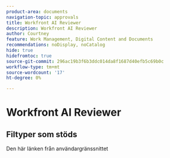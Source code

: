 ```yaml
---
product-area: documents
navigation-topic: approvals
title: Workfront AI Reviewer
description: Workfront AI Reviewer
author: Courtney
feature: Work Management, Digital Content and Documents
recommendations: noDisplay, noCatalog
hide: true
hidefromtoc: true
source-git-commit: 296ac19b3f6b3ddc014da8f1687d40efb5c69b0c
workflow-type: tm+mt
source-wordcount: '17'
ht-degree: 0%

---
```



# Workfront AI Reviewer

## Filtyper som stöds

Den här länken från användargränssnittet


